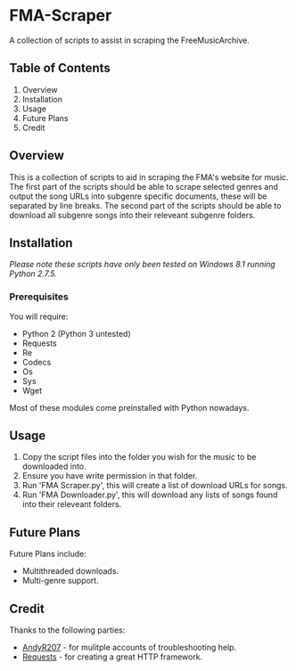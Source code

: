 # FMA-Scraper
A collection of scripts to assist in scraping the FreeMusicArchive.

## Table of Contents

1. Overview
2. Installation
3. Usage
4. Future Plans
5. Credit

## Overview

This is a collection of scripts to aid in scraping the FMA's website for music. The first part of the scripts should be able to scrape selected genres and output the song URLs into subgenre specific documents, these will be separated by line breaks. The second part of the scripts should be able to download all subgenre songs into their releveant subgenre folders.

## Installation

*Please note these scripts have only been tested on Windows 8.1 running Python 2.7.5.*

### Prerequisites

You will require:
* Python 2 (Python 3 untested)
* Requests
* Re
* Codecs
* Os
* Sys
* Wget

Most of these modules come preinstalled with Python nowadays.

## Usage

1. Copy the script files into the folder you wish for the music to be downloaded into.
2. Ensure you have write permission in that folder.
3. Run 'FMA Scraper.py', this will create a list of download URLs for songs.
4. Run 'FMA Downloader.py', this will download any lists of songs found into their releveant folders.

## Future Plans

Future Plans include:
* Multithreaded downloads.
* Multi-genre support.

## Credit

Thanks to the following parties:
* [AndyR207](https://github.com/AndyR207) - for mulitple accounts of troubleshooting help.
* [Requests](http://docs.python-requests.org/en/latest/) - for creating a great HTTP framework.
